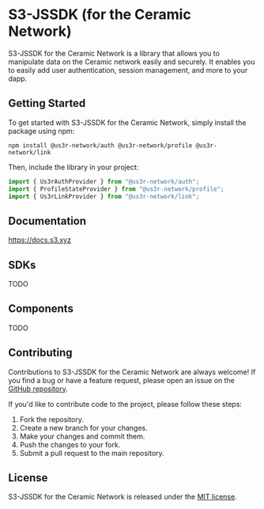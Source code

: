 # S3-JSSDK (for the Ceramic Network)

S3-JSSDK for the Ceramic Network is a library that allows you to manipulate data on the Ceramic network easily and securely.
It enables you to easily add user authentication, session management, and more to your dapp.

## Getting Started

To get started with S3-JSSDK for the Ceramic Network, simply install the package using npm:

```
npm install @us3r-network/auth @us3r-network/profile @us3r-network/link
```

Then, include the library in your project:

```javascript
import { Us3rAuthProvider } from "@us3r-network/auth";
import { ProfileStateProvider } from "@us3r-network/profile";
import { Us3rLinkProvider } from "@us3r-network/link";
```

## Documentation

https://docs.s3.xyz

## SDKs

TODO

## Components

TODO

## Contributing

Contributions to S3-JSSDK for the Ceramic Network are always welcome! If you find a bug or have a feature request, please open an issue on the [GitHub repository](https://github.com/us3r-network/s3-jssdk-ceramic/issues).

If you'd like to contribute code to the project, please follow these steps:

1. Fork the repository.
2. Create a new branch for your changes.
3. Make your changes and commit them.
4. Push the changes to your fork.
5. Submit a pull request to the main repository.

## License

S3-JSSDK for the Ceramic Network is released under the [MIT license](https://opensource.org/licenses/MIT).
